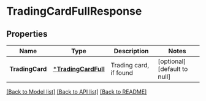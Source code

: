 # TradingCardFullResponse

## Properties
Name | Type | Description | Notes
------------ | ------------- | ------------- | -------------
**TradingCard** | [***TradingCardFull**](TradingCardFull.md) | Trading card, if found | [optional] [default to null]

[[Back to Model list]](../README.md#documentation-for-models) [[Back to API list]](../README.md#documentation-for-api-endpoints) [[Back to README]](../README.md)



